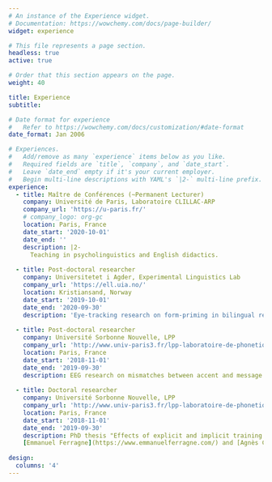 ```yaml
---
# An instance of the Experience widget.
# Documentation: https://wowchemy.com/docs/page-builder/
widget: experience

# This file represents a page section.
headless: true
active: true

# Order that this section appears on the page.
weight: 40

title: Experience
subtitle:

# Date format for experience
#   Refer to https://wowchemy.com/docs/customization/#date-format
date_format: Jan 2006

# Experiences.
#   Add/remove as many `experience` items below as you like.
#   Required fields are `title`, `company`, and `date_start`.
#   Leave `date_end` empty if it's your current employer.
#   Begin multi-line descriptions with YAML's `|2-` multi-line prefix.
experience:
  - title: Maître de Conférences (~Permanent Lecturer)
    company: Université de Paris, Laboratoire CLILLAC-ARP
    company_url: 'https://u-paris.fr/'
    # company_logo: org-gc
    location: Paris, France
    date_start: '2020-10-01'
    date_end: ''
    description: |2-
      Teaching in psycholinguistics and English didactics.
        
  - title: Post-doctoral researcher
    company: Universitetet i Agder, Experimental Linguistics Lab
    company_url: 'https://ell.uia.no/'
    location: Kristiansand, Norway
    date_start: '2019-10-01'
    date_end: '2020-09-30'
    description: 'Eye-tracking research on form-priming in bilingual reading.'
    
  - title: Post-doctoral researcher
    company: Université Sorbonne Nouvelle, LPP
    company_url: 'http://www.univ-paris3.fr/lpp-laboratoire-de-phonetique-et-phonologie-umr-7018-279.kjsp'
    location: Paris, France
    date_start: '2018-11-01'
    date_end: '2019-09-30'
    description: EEG research on mismatches between accent and message.
    
  - title: Doctoral researcher
    company: Université Sorbonne Nouvelle, LPP
    company_url: 'http://www.univ-paris3.fr/lpp-laboratoire-de-phonetique-et-phonologie-umr-7018-279.kjsp'
    location: Paris, France
    date_start: '2018-11-01'
    date_end: '2019-09-30'
    description: PhD thesis "Effects of explicit and implicit training on the acquisition of English syntax by French learners: an ERP study" under the supervision of 
    [Emmanuel Ferragne](https://www.emmanuelferragne.com/) and [Agnès Celle](https://www.researchgate.net/profile/Agnes-Celle).
    
design:
  columns: '4'
---
```

